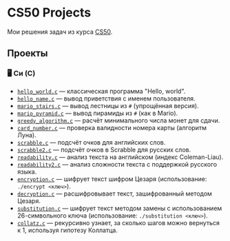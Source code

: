# CS50 Projects  
Мои решения задач из курса [CS50](https://cs50.harvard.edu/x/2024/).  

## Проекты  
### 🖥️ Си (C)  
- [`hello_world.c`](/C/hello_world.c) — классическая программа "Hello, world".  
- [`hello_name.c`](/C/hello_name.c) — вывод приветствия с именем пользователя.  
- [`mario_stairs.c`](/C/mario_stairs.c) — вывод лестницы из `#` (упрощённая версия).  
- [`mario_pyramid.c`](/C/mario_pyramid.c) — вывод пирамиды из `#` (как в Mario).  
- [`greedy_algorithm.c`](/C/greedy_algorithm.c) — расчёт минимального числа монет для сдачи.  
- [`card_number.c`](/C/card_number.c) — проверка валидности номера карты (алгоритм Луна).  
- [`scrabble.c`](/C/scrabble.c) — подсчёт очков для английских слов.  
- [`scrabble2.c`](/C/scrabble2.c) — подсчёт очков в Scrabble для русских слов.  
- [`readability.c`](/C/readability.c) — анализ текста на английском (индекс Coleman-Liau).  
- [`readability2.c`](/C/readability2.c) — анализ сложности текста с поддержкой русского языка.  
- [`encryption.c`](/C/encryption.c) — шифрует текст шифром Цезаря (использование: `./encrypt <ключ>`).  
- [`decryption.c`](/C/decryption.c) — расшифровывает текст, зашифрованный методом Цезаря.  
- [`substitution.c`](/C/substitution.c) —  шифрует текст методом замены с использованием 26-символьного ключа (использование: `./substitution <ключ>`).  
- [`collatz.c`](/C/collatz.c) — рекурсивно узнает, за сколько шагов можно вернуться к 1, используя гипотезу Коллатца.